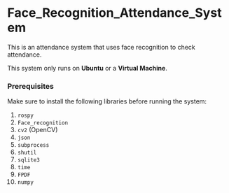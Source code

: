 # Face_Recognition_Attendance_System

This is an attendance system that uses face recognition to check attendance.

This system only runs on **Ubuntu** or a **Virtual Machine**.

### Prerequisites
Make sure to install the following libraries before running the system:

1. `rospy`  
2. `Face_recognition`  
3. `cv2` (OpenCV)  
4. `json`  
5. `subprocess`  
6. `shutil`  
7. `sqlite3`  
8. `time`  
9. `FPDF`  
10. `numpy`  

